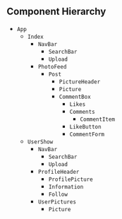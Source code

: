 ## Component Hierarchy

* `App`
  * `Index`
    * `NavBar`
      * `SearchBar`
      * `Upload`
    * `PhotoFeed`
      * `Post`
        * `PictureHeader`
        * `Picture`
        * `CommentBox`
          * `Likes`
          * `Comments`
            * `CommentItem`
          * `LikeButton`
          * `CommentForm`
  * `UserShow`
    * `NavBar`
      * `SearchBar`
      * `Upload`
    * `ProfileHeader`
      * `ProfilePicture`
      * `Information`
      * `Follow`
    * `UserPictures`
      * `Picture`
